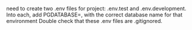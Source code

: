 need to create two .env files for project: .env.test and .env.development. Into each, add PGDATABASE=, with the correct database name for that environment  Double check that these .env files are .gitignored.
